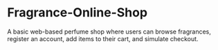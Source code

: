 # Fragrance-Online-Shop
A basic web-based perfume shop where users can browse fragrances, register an account, add items to their cart, and simulate checkout.

